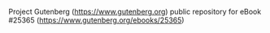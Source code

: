 Project Gutenberg (https://www.gutenberg.org) public repository for eBook #25365 (https://www.gutenberg.org/ebooks/25365)
